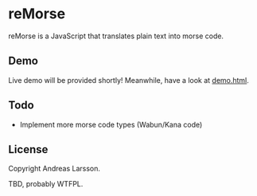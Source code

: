 reMorse
===
reMorse is a JavaScript that translates plain text into morse code.

Demo
---
Live demo will be provided shortly! Meanwhile, have a look at [demo.html](https://github.com/chromawoods/reMorse/blob/master/demo.html).

Todo
---
* Implement more morse code types (Wabun/Kana code)

License
---
Copyright Andreas Larsson.

TBD, probably WTFPL.
